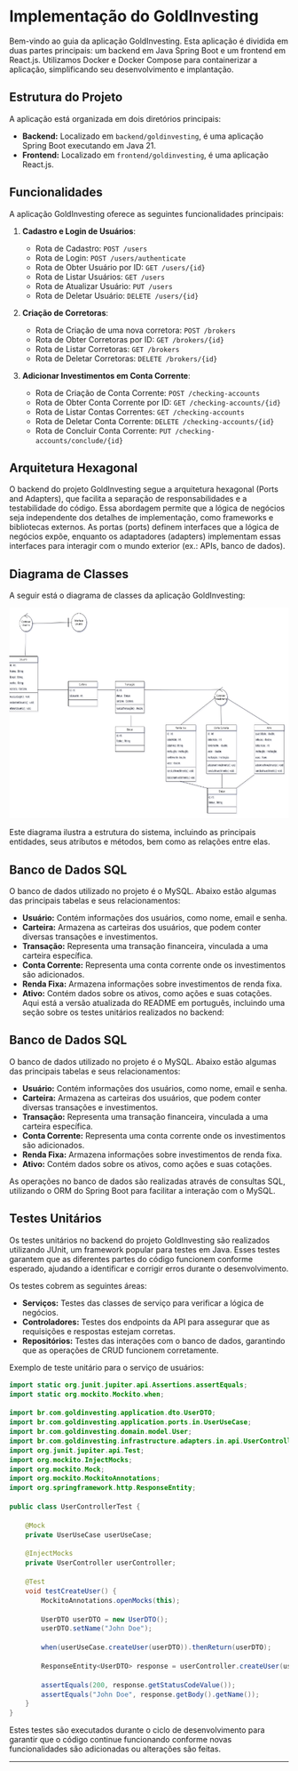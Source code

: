 # Implementação do GoldInvesting

Bem-vindo ao guia da aplicação GoldInvesting. Esta aplicação é dividida em duas partes principais: um backend em Java Spring Boot e um frontend em React.js. Utilizamos Docker e Docker Compose para containerizar a aplicação, simplificando seu desenvolvimento e implantação.

## Estrutura do Projeto

A aplicação está organizada em dois diretórios principais:

- **Backend:** Localizado em `backend/goldinvesting`, é uma aplicação Spring Boot executando em Java 21.
- **Frontend:** Localizado em `frontend/goldinvesting`, é uma aplicação React.js.

## Funcionalidades

A aplicação GoldInvesting oferece as seguintes funcionalidades principais:

1. **Cadastro e Login de Usuários**:
   - Rota de Cadastro: `POST /users`
   - Rota de Login: `POST /users/authenticate`
   - Rota de Obter Usuário por ID: `GET /users/{id}`
   - Rota de Listar Usuários: `GET /users`
   - Rota de Atualizar Usuário: `PUT /users`
   - Rota de Deletar Usuário: `DELETE /users/{id}`

2. **Criação de Corretoras**:
   - Rota de Criação de uma nova corretora: `POST /brokers`
   - Rota de Obter Corretoras por ID: `GET /brokers/{id}`
   - Rota de Listar Corretoras: `GET /brokers`
   - Rota de Deletar Corretoras: `DELETE /brokers/{id}`

3. **Adicionar Investimentos em Conta Corrente**:
   - Rota de Criação de Conta Corrente: `POST /checking-accounts`
   - Rota de Obter Conta Corrente por ID: `GET /checking-accounts/{id}`
   - Rota de Listar Contas Correntes: `GET /checking-accounts`
   - Rota de Deletar Conta Corrente: `DELETE /checking-accounts/{id}`
   - Rota de Concluir Conta Corrente: `PUT /checking-accounts/conclude/{id}`

## Arquitetura Hexagonal

O backend do projeto GoldInvesting segue a arquitetura hexagonal (Ports and Adapters), que facilita a separação de responsabilidades e a testabilidade do código. Essa abordagem permite que a lógica de negócios seja independente dos detalhes de implementação, como frameworks e bibliotecas externos. As portas (ports) definem interfaces que a lógica de negócios expõe, enquanto os adaptadores (adapters) implementam essas interfaces para interagir com o mundo exterior (ex.: APIs, banco de dados).

## Diagrama de Classes

A seguir está o diagrama de classes da aplicação GoldInvesting:

![Diagrama de Classes](./class-diagram.png)

Este diagrama ilustra a estrutura do sistema, incluindo as principais entidades, seus atributos e métodos, bem como as relações entre elas.

## Banco de Dados SQL

O banco de dados utilizado no projeto é o MySQL. Abaixo estão algumas das principais tabelas e seus relacionamentos:

- **Usuário:** Contém informações dos usuários, como nome, email e senha.
- **Carteira:** Armazena as carteiras dos usuários, que podem conter diversas transações e investimentos.
- **Transação:** Representa uma transação financeira, vinculada a uma carteira específica.
- **Conta Corrente:** Representa uma conta corrente onde os investimentos são adicionados.
- **Renda Fixa:** Armazena informações sobre investimentos de renda fixa.
- **Ativo:** Contém dados sobre os ativos, como ações e suas cotações.
Aqui está a versão atualizada do README em português, incluindo uma seção sobre os testes unitários realizados no backend:

## Banco de Dados SQL

O banco de dados utilizado no projeto é o MySQL. Abaixo estão algumas das principais tabelas e seus relacionamentos:

- **Usuário:** Contém informações dos usuários, como nome, email e senha.
- **Carteira:** Armazena as carteiras dos usuários, que podem conter diversas transações e investimentos.
- **Transação:** Representa uma transação financeira, vinculada a uma carteira específica.
- **Conta Corrente:** Representa uma conta corrente onde os investimentos são adicionados.
- **Renda Fixa:** Armazena informações sobre investimentos de renda fixa.
- **Ativo:** Contém dados sobre os ativos, como ações e suas cotações.

As operações no banco de dados são realizadas através de consultas SQL, utilizando o ORM do Spring Boot para facilitar a interação com o MySQL.

## Testes Unitários

Os testes unitários no backend do projeto GoldInvesting são realizados utilizando JUnit, um framework popular para testes em Java. Esses testes garantem que as diferentes partes do código funcionem conforme esperado, ajudando a identificar e corrigir erros durante o desenvolvimento. 

Os testes cobrem as seguintes áreas:

- **Serviços:** Testes das classes de serviço para verificar a lógica de negócios.
- **Controladores:** Testes dos endpoints da API para assegurar que as requisições e respostas estejam corretas.
- **Repositórios:** Testes das interações com o banco de dados, garantindo que as operações de CRUD funcionem corretamente.

Exemplo de teste unitário para o serviço de usuários:

```java
import static org.junit.jupiter.api.Assertions.assertEquals;
import static org.mockito.Mockito.when;

import br.com.goldinvesting.application.dto.UserDTO;
import br.com.goldinvesting.application.ports.in.UserUseCase;
import br.com.goldinvesting.domain.model.User;
import br.com.goldinvesting.infrastructure.adapters.in.api.UserController;
import org.junit.jupiter.api.Test;
import org.mockito.InjectMocks;
import org.mockito.Mock;
import org.mockito.MockitoAnnotations;
import org.springframework.http.ResponseEntity;

public class UserControllerTest {

    @Mock
    private UserUseCase userUseCase;

    @InjectMocks
    private UserController userController;

    @Test
    void testCreateUser() {
        MockitoAnnotations.openMocks(this);
        
        UserDTO userDTO = new UserDTO();
        userDTO.setName("John Doe");
        
        when(userUseCase.createUser(userDTO)).thenReturn(userDTO);
        
        ResponseEntity<UserDTO> response = userController.createUser(userDTO);
        
        assertEquals(200, response.getStatusCodeValue());
        assertEquals("John Doe", response.getBody().getName());
    }
}
```

Estes testes são executados durante o ciclo de desenvolvimento para garantir que o código continue funcionando conforme novas funcionalidades são adicionadas ou alterações são feitas.

---
